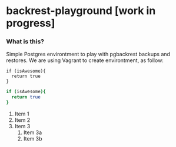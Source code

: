 # backrest-playground [work in progress]
### What is this? 
Simple Postgres environtment to play with pgbackrest backups and restores. 
We are using Vagrant to create environtment, as follow: 

```
if (isAwesome){
  return true
}
```


```bash
if (isAwesome){
  return true
}
```
1. Item 1
1. Item 2
1. Item 3
   1. Item 3a
   1. Item 3b
